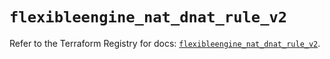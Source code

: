 # `flexibleengine_nat_dnat_rule_v2`

Refer to the Terraform Registry for docs: [`flexibleengine_nat_dnat_rule_v2`](https://registry.terraform.io/providers/flexibleenginecloud/flexibleengine/1.46.0/docs/resources/nat_dnat_rule_v2).
